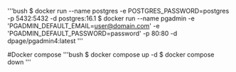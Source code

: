 '''bush
    $ docker run --name postgres -e POSTGRES_PASSWORD=postgres -p 5432:5432 -d postgres:16.1
    $ docker run --name pgadmin -e 'PGADMIN_DEFAULT_EMAIL=user@domain.com' -e 'PGADMIN_DEFAULT_PASSWORD=password' -p 80:80 -d dpage/pgadmin4:latest
'''

#Docker compose
'''bush
    $ docker compose up -d
    $ docker compose down
'''